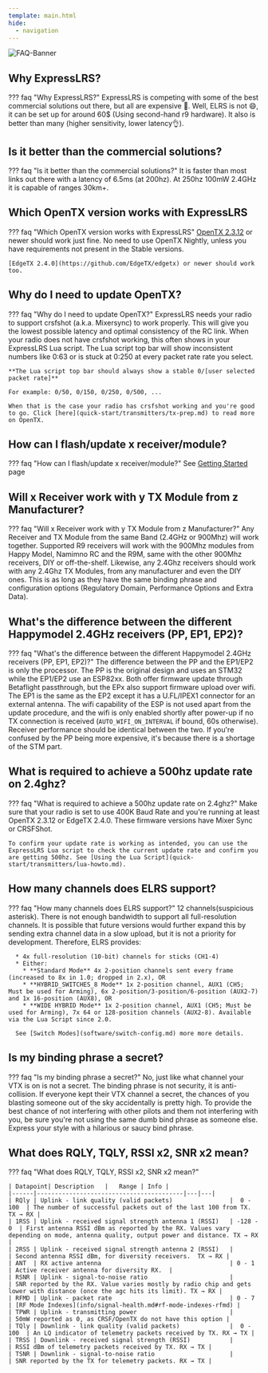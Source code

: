 ```yaml
---
template: main.html
hide:
  - navigation
---
```


![FAQ-Banner](https://raw.githubusercontent.com/ExpressLRS/ExpressLRS-Hardware/master/img/faq.png)

## <span class="custom-heading" data-id="1">Why ExpressLRS?</span>

??? faq "Why ExpressLRS?"
    ExpressLRS is competing with some of the best commercial solutions out there, but all are expensive 🙁. Well, ELRS is not 😄, it can be set up for around 60$ (Using second-hand r9 hardware). It also is better than many (higher sensitivity, lower latency👌).
## <span class="custom-heading" data-id="2">Is it better than the commercial solutions?</span>

??? faq "Is it better than the commercial solutions?"
    It is faster than most links out there with a latency of 6.5ms (at 200hz). At 250hz 100mW 2.4GHz it is capable of ranges 30km+.
## <span class="custom-heading" data-id="3">Which OpenTX version works with ExpressLRS</span>

??? faq "Which OpenTX version works with ExpressLRS"
    [OpenTX 2.3.12](https://www.open-tx.org/downloads.html#Releases23-ref) or newer should work just fine. No need to use OpenTX Nightly, unless you have requirements not present in the Stable versions.

    [EdgeTX 2.4.0](https://github.com/EdgeTX/edgetx) or newer should work too.
## <span class="custom-heading" data-id="4">Why do I need to update OpenTX?</span>

??? faq "Why do I need to update OpenTX?"
    ExpressLRS needs your radio to support crsfshot (a.k.a. Mixersync) to work properly. This will give you the lowest possible latency and optimal consistency of the RC link. When your radio does not have crsfshot working, this often shows in your ExpressLRS Lua script. The Lua script top bar will show inconsistent numbers like 0:63 or is stuck at 0:250 at every packet rate rate you select.

    **The Lua script top bar should always show a stable 0/[user selected packet rate]**

    For example: 0/50, 0/150, 0/250, 0/500, ...

    When that is the case your radio has crsfshot working and you're good to go. Click [here](quick-start/transmitters/tx-prep.md) to read more on OpenTX.

## <span class="custom-heading" data-id="5">How can I flash/update x receiver/module?</span>

??? faq "How can I flash/update x receiver/module?"
    See [Getting Started](quick-start/getting-started.md) page

## <span class="custom-heading" data-id="6">Will x Receiver work with y TX Module from z Manufacturer?</span>

??? faq "Will x Receiver work with y TX Module from z Manufacturer?"
    Any Receiver and TX Module from the same Band (2.4GHz or 900Mhz) will work together. Supported R9 receivers will work with the 900Mhz modules from Happy Model, Namimno RC and the R9M, same with the other 900Mhz receivers, DIY or off-the-shelf. Likewise, any 2.4Ghz receivers should work with any 2.4Ghz TX Modules, from any manufacturer and even the DIY ones. This is as long as they have the same binding phrase and configuration options (Regulatory Domain, Performance Options and Extra Data).

## <span class="custom-heading" data-id="7">What's the difference between the different Happymodel 2.4GHz receivers (PP, EP1, EP2)?</span>

??? faq "What's the difference between the different Happymodel 2.4GHz receivers (PP, EP1, EP2)?"
    The difference between the PP and the EP1/EP2 is only the processor. The PP is the original design and uses an STM32 while the EP1/EP2 use an ESP82xx. Both offer firmware update through Betaflight passthrough, but the EPx also support firmware upload over wifi. The EP1 is the same as the EP2 except it has a U.FL/IPEX1 connector for an external antenna. The wifi capability of the ESP is not used apart from the update procedure, and the wifi is only enabled shortly after power-up if no TX connection is received (`AUTO_WIFI_ON_INTERVAL` if bound, 60s otherwise). Receiver performance should be identical between the two.
    If you're confused by the PP being more expensive, it's because there is a shortage of the STM part.

## <span class="custom-heading" data-id="8">What is required to achieve a 500hz update rate on 2.4ghz?</span>

??? faq "What is required to achieve a 500hz update rate on 2.4ghz?"
    Make sure that your radio is set to use 400K Baud Rate and you're running at least OpenTX 2.3.12 or EdgeTX 2.4.0. These firmware versions have Mixer Sync or CRSFShot.

    To confirm your update rate is working as intended, you can use the ExpressLRS Lua script to check the current update rate and confirm you are getting 500hz. See [Using the Lua Script](quick-start/transmitters/lua-howto.md).

## <span class="custom-heading" data-id="9">How many channels does ELRS support?</span>

??? faq "How many channels does ELRS support?"
    12 channels(suspicious asterisk). There is not enough bandwidth to support all full-resolution channels. It is possible that future versions would further expand this by sending extra channel data in a slow upload, but it is not a priority for development. Therefore, ELRS provides:

      * 4x full-resolution (10-bit) channels for sticks (CH1-4)
      * Either:
        * **Standard Mode** 4x 2-position channels sent every frame (increased to 8x in 1.0; dropped in 2.x), OR
        * **HYBRID_SWITCHES_8 Mode** 1x 2-position channel, AUX1 (CH5; Must be used for Arming), 6x 2-position/3-position/6-position (AUX2-7) and 1x 16-position (AUX8), OR
        * **WIDE HYBRID Mode** 1x 2-position channel, AUX1 (CH5; Must be used for Arming), 7x 64 or 128-position channels (AUX2-8). Available via the Lua Script since 2.0.
        
      See [Switch Modes](software/switch-config.md) more more details.

## <span class="custom-heading" data-id="10">Is my binding phrase a secret?</span>

??? faq "Is my binding phrase a secret?"
    No, just like what channel your VTX is on is not a secret. The binding phrase is not security, it is anti-collision. If everyone kept their VTX channel a secret, the chances of you blasting someone out of the sky accidentally is pretty high. To provide the best chance of not interfering with other pilots and them not interfering with you, be sure you're not using the same dumb bind phrase as someone else. Express your style with a hilarious or saucy bind phrase.

## <span class="custom-heading" data-id="11">What does RQLY, TQLY, RSSI x2, SNR x2 mean?</span>

??? faq "What does RQLY, TQLY, RSSI x2, SNR x2 mean?"

    | Datapoint| Description   |   Range | Info |
    |------|-----------------------------------------|---|---|
    | RQly | Uplink - link quality (valid packets)                |  0 - 100  | The number of successful packets out of the last 100 from TX. TX → RX |
    | 1RSS | Uplink - received signal strength antenna 1 (RSSI)   | -128 - 0  | First antenna RSSI dBm as reported by the RX. Values vary depending on mode, antenna quality, output power and distance. TX → RX |
    | 2RSS | Uplink - received signal strength antenna 2 (RSSI)   |           | Second antenna RSSI dBm, for diversity receivers.  TX → RX |
    | ANT  | RX active antenna                                    | 0 - 1     | Active receiver antenna for diversity RX.  |
    | RSNR | Uplink - signal-to-noise ratio                       |           | SNR reported by the RX. Value varies mostly by radio chip and gets lower with distance (once the agc hits its limit). TX → RX |
    | RFMD | Uplink - packet rate                                 | 0 - 7     | [RF Mode Indexes](info/signal-health.md#rf-mode-indexes-rfmd) |
    | TPWR | Uplink - transmitting power                          |           | 50mW reported as 0, as CRSF/OpenTX do not have this option |
    | TQly | Downlink - link quality (valid packets)              |  0 - 100  | An LQ indicator of telemetry packets received by TX. RX → TX |
    | TRSS | Downlink - received signal strength (RSSI)           |           | RSSI dBm of telemetry packets received by TX. RX → TX |
    | TSNR | Downlink - signal-to-noise ratio                     |           | SNR reported by the TX for telemetry packets. RX → TX |

<script src="../assets/javascripts/admonition-enhancement.js"></script>
